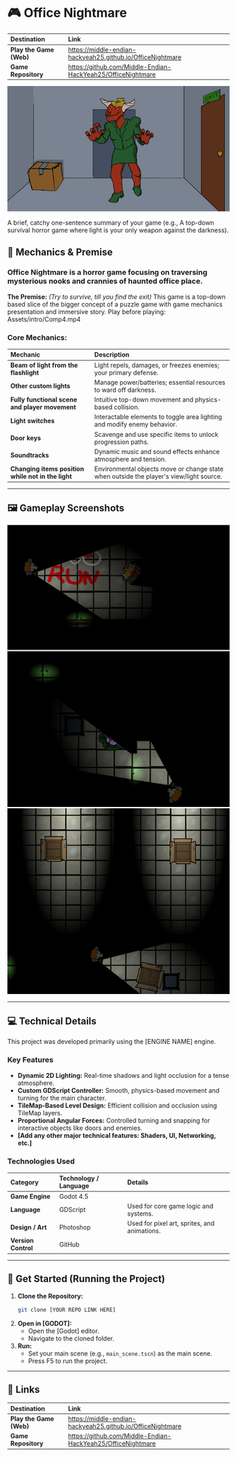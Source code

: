 # 🎮 Office Nightmare

| Destination | Link |
| :--- | :--- |
| **Play the Game (Web)** | https://middle-endian-hackyeah25.github.io/OfficeNightmare |
| **Game Repository** | https://github.com/Middle-Endian-HackYeah25/OfficeNightmare |

![Alt Text](Screenshots/hr.webp)

A brief, catchy one-sentence summary of your game (e.g., A top-down survival horror game where light is your only weapon against the darkness).

## 📜 Mechanics & Premise

### **Office Nightmare** is a horror game focusing on traversing mysterious nooks and crannies of haunted office place.

**The Premise:**
*(Try to survive, till you find the exit)*
This game is a top-down based slice of the bigger concept of a puzzle game with game mechanics presentation and immersive story. 
Play before playing: Assets/intro/Comp4.mp4



### **Core Mechanics:**

| Mechanic | Description |
| :--- | :--- |
| **Beam of light from the flashlight** | Light repels, damages, or freezes enemies; your primary defense. |
| **Other custom lights** | Manage power/batteries; essential resources to ward off darkness. |
| **Fully functional scene and player movement** | Intuitive top-down movement and physics-based collision. |
| **Light switches** | Interactable elements to toggle area lighting and modify enemy behavior. |
| **Door keys** | Scavenge and use specific items to unlock progression paths. |
| **Soundtracks** | Dynamic music and sound effects enhance atmosphere and tension. |
| **Changing items position while not in the light** | Environmental objects move or change state when outside the player's view/light source. |

***

## 🖼️ Gameplay Screenshots

![Alt Text](Screenshots/screenshot1.png)
![Alt Text](Screenshots/screenshot2.png)
![Alt Text](Screenshots/screenshot3.png)
***

## 💻 Technical Details

This project was developed primarily using the [ENGINE NAME] engine.

### **Key Features**

* **Dynamic 2D Lighting:** Real-time shadows and light occlusion for a tense atmosphere.
* **Custom GDScript Controller:** Smooth, physics-based movement and turning for the main character.
* **TileMap-Based Level Design:** Efficient collision and occlusion using TileMap layers.
* **Proportional Angular Forces:** Controlled turning and snapping for interactive objects like doors and enemies.
* **[Add any other major technical features: Shaders, UI, Networking, etc.]**

### **Technologies Used**

| Category | Technology / Language | Details |
| :--- | :--- | :--- |
| **Game Engine** | Godot 4.5  |
| **Language** | GDScript | Used for core game logic and systems. |
| **Design / Art** | Photoshop | Used for pixel art, sprites, and animations. |
| **Version Control** | GitHub | |

***

## 🚀 Get Started (Running the Project)

1.  **Clone the Repository:**
    ```bash
    git clone [YOUR REPO LINK HERE]
    ```
2.  **Open in [GODOT]:**
    * Open the [Godot] editor.
    * Navigate to the cloned folder.
3.  **Run:**
    * Set your main scene (e.g., `main_scene.tscn`) as the main scene.
    * Press F5 to run the project.

***

## 🔗 Links


| Destination | Link |
| :--- | :--- |
| **Play the Game (Web)** | https://middle-endian-hackyeah25.github.io/OfficeNightmare |
| **Game Repository** | https://github.com/Middle-Endian-HackYeah25/OfficeNightmare |
